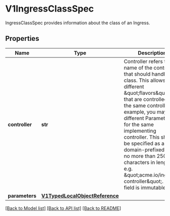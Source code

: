 # V1IngressClassSpec

IngressClassSpec provides information about the class of an Ingress.
## Properties
Name | Type | Description | Notes
------------ | ------------- | ------------- | -------------
**controller** | **str** | Controller refers to the name of the controller that should handle this class. This allows for different \&quot;flavors\&quot; that are controlled by the same controller. For example, you may have different Parameters for the same implementing controller. This should be specified as a domain-prefixed path no more than 250 characters in length, e.g. \&quot;acme.io/ingress-controller\&quot;. This field is immutable. | [optional] 
**parameters** | [**V1TypedLocalObjectReference**](V1TypedLocalObjectReference.md) |  | [optional] 

[[Back to Model list]](../README.md#documentation-for-models) [[Back to API list]](../README.md#documentation-for-api-endpoints) [[Back to README]](../README.md)


